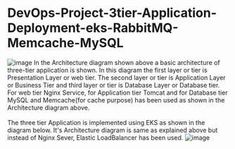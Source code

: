 # DevOps-Project-3tier-Application-Deployment-eks-RabbitMQ-Memcache-MySQL
![image](https://github.com/kamalmohan217/DevOps-Project-3tier-Application-Deployment-eks-RabbitMQ-Memcache-MySQL/assets/128888356/80ac680d-b476-42ac-bc47-47afd2285326)
In the Architecture diagram shown above a basic architecture of three-tier application is shown. In this diagram the first layer or tier is Presentation Layer or web tier. The second layer or tier is Application Layer or Business Tier and third layer or tier is Database Layer or Database tier. For web tier Nginx Service, for Application tier Tomcat and for Database tier MySQL and Memcache(for cache purpose) has been used as shown in the Architecture diagram above.
<br><br/>
The three tier Application is implemented using EKS as shown in the diagram below. It's Architecture diagram is same as explained above but instead of Nginx Sever, Elastic LoadBalancer has been used.
![image](https://github.com/kamalmohan217/DevOps-Project-3tier-Application-Deployment-eks-RabbitMQ-Memcache-MySQL/assets/128888356/2ad6c5c1-3816-4bd0-b07d-dce3b24c364c)

